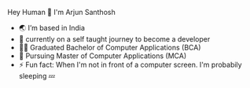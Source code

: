  Hey Human 👋 I'm Arjun Santhosh
- 🌏 I’m based in India
- 🌱 currently on a self taught journey to become a developer
- 👨‍🎓 Graduated Bachelor of Computer Applications (BCA)
- 📖 Pursuing Master of Computer Applications (MCA) 
- ⚡ Fun fact: When I'm not in front of a computer screen. I'm probabily sleeping 💤

<!---
aarjun-santhosh/aarjun-santhosh is a ✨ special ✨ repository because its `README.md` (this file) appears on your GitHub profile.
You can click the Preview link to take a look at your changes.
--->
